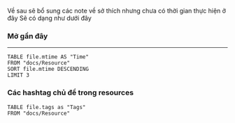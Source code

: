 

Về sau sẽ bổ sung các note về sở thích nhưng chưa có thời gian thực hiện ở đây 
Sẽ có dạng như dưới đây

### Mở gần đây 
---
```dataview
TABLE file.mtime AS "Time"
FROM "docs/Resource"
SORT file.mtime DESCENDING
LIMIT 3
```

### Các hashtag chủ đề trong resources

```dataview
TABLE file.tags as "Tags"
FROM "docs/Resource" 
```
